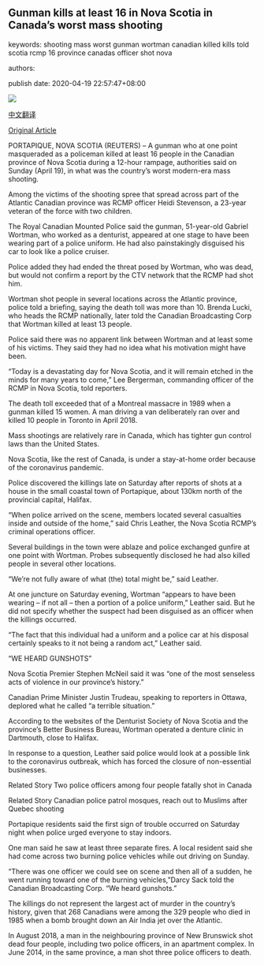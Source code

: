 ## Gunman kills at least 16 in Nova Scotia in Canada’s worst mass shooting

keywords: shooting mass worst gunman wortman canadian killed kills told scotia rcmp 16 province canadas officer shot nova

authors: 

publish date: 2020-04-19 22:57:47+08:00

![](https://www.straitstimes.com/sites/default/files/styles/x_large/public/articles/2020/04/19/yq-gabwortman-19042021.jpg?itok=IkbscFph)

[中文翻译](Gunman%20kills%20at%20least%2016%20in%20Nova%20Scotia%20in%20Canada%E2%80%99s%20worst%20mass%20shooting_zh.md)

[Original Article](https://www.straitstimes.com/world/americas/canadian-police-hunt-gunman-in-nova-scotia-cite-several-victims)

PORTAPIQUE, NOVA SCOTIA (REUTERS) – A gunman who at one point masqueraded as a policeman killed at least 16 people in the Canadian province of Nova Scotia during a 12-hour rampage, authorities said on Sunday (April 19), in what was the country’s worst modern-era mass shooting.

Among the victims of the shooting spree that spread across part of the Atlantic Canadian province was RCMP officer Heidi Stevenson, a 23-year veteran of the force with two children.

The Royal Canadian Mounted Police said the gunman, 51-year-old Gabriel Wortman, who worked as a denturist, appeared at one stage to have been wearing part of a police uniform. He had also painstakingly disguised his car to look like a police cruiser.

Police added they had ended the threat posed by Wortman, who was dead, but would not confirm a report by the CTV network that the RCMP had shot him.

Wortman shot people in several locations across the Atlantic province, police told a briefing, saying the death toll was more than 10. Brenda Lucki, who heads the RCMP nationally, later told the Canadian Broadcasting Corp that Wortman killed at least 13 people.

Police said there was no apparent link between Wortman and at least some of his victims. They said they had no idea what his motivation might have been.

“Today is a devastating day for Nova Scotia, and it will remain etched in the minds for many years to come,” Lee Bergerman, commanding officer of the RCMP in Nova Scotia, told reporters.

The death toll exceeded that of a Montreal massacre in 1989 when a gunman killed 15 women. A man driving a van deliberately ran over and killed 10 people in Toronto in April 2018.

Mass shootings are relatively rare in Canada, which has tighter gun control laws than the United States.

Nova Scotia, like the rest of Canada, is under a stay-at-home order because of the coronavirus pandemic.

Police discovered the killings late on Saturday after reports of shots at a house in the small coastal town of Portapique, about 130km north of the provincial capital, Halifax.

“When police arrived on the scene, members located several casualties inside and outside of the home,” said Chris Leather, the Nova Scotia RCMP’s criminal operations officer.

Several buildings in the town were ablaze and police exchanged gunfire at one point with Wortman. Probes subsequently disclosed he had also killed people in several other locations.

“We’re not fully aware of what (the) total might be,” said Leather.

At one juncture on Saturday evening, Wortman “appears to have been wearing – if not all – then a portion of a police uniform,” Leather said. But he did not specify whether the suspect had been disguised as an officer when the killings occurred.

“The fact that this individual had a uniform and a police car at his disposal certainly speaks to it not being a random act,” Leather said.

“WE HEARD GUNSHOTS”

Nova Scotia Premier Stephen McNeil said it was “one of the most senseless acts of violence in our province’s history.”

Canadian Prime Minister Justin Trudeau, speaking to reporters in Ottawa, deplored what he called “a terrible situation.”

According to the websites of the Denturist Society of Nova Scotia and the province’s Better Business Bureau, Wortman operated a denture clinic in Dartmouth, close to Halifax.

In response to a question, Leather said police would look at a possible link to the coronavirus outbreak, which has forced the closure of non-essential businesses.

Related Story Two police officers among four people fatally shot in Canada

Related Story Canadian police patrol mosques, reach out to Muslims after Quebec shooting

Portapique residents said the first sign of trouble occurred on Saturday night when police urged everyone to stay indoors.

One man said he saw at least three separate fires. A local resident said she had come across two burning police vehicles while out driving on Sunday.

“There was one officer we could see on scene and then all of a sudden, he went running toward one of the burning vehicles,”Darcy Sack told the Canadian Broadcasting Corp. “We heard gunshots.”

The killings do not represent the largest act of murder in the country’s history, given that 268 Canadians were among the 329 people who died in 1985 when a bomb brought down an Air India jet over the Atlantic.

In August 2018, a man in the neighbouring province of New Brunswick shot dead four people, including two police officers, in an apartment complex. In June 2014, in the same province, a man shot three police officers to death.